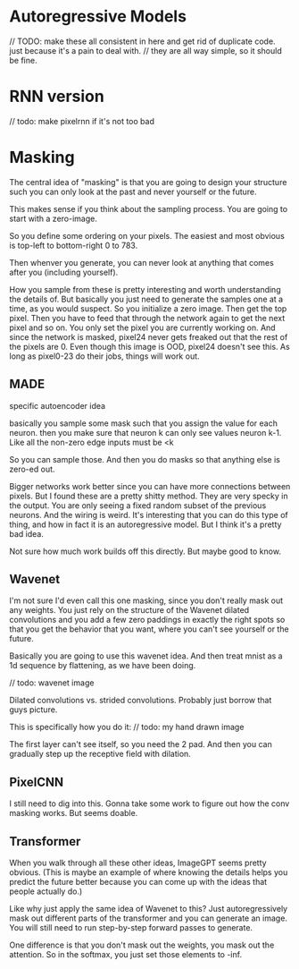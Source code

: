 # Autoregressive Models

// TODO: make these all consistent in here and get rid of duplicate code. just because it's a pain to deal with.
// they are all way simple, so it should be fine.

# RNN version

// todo: make pixelrnn if it's not too bad

# Masking

The central idea of "masking" is that you are going to design your structure such
you can only look at the past and never yourself or the future.

This makes sense if you think about the sampling process.
You are going to start with a zero-image.

So you define some ordering on your pixels. The easiest and most obvious is top-left to bottom-right 0 to 783.

Then whenver you generate, you can never look at anything that comes after you (including yourself).

How you sample from these is pretty interesting and worth understanding the details of.
But basically you just need to generate the samples one at a time, as you would suspect.
So you initialize a zero image. Then get the top pixel. Then you have to feed that through the network
again to get the next pixel and so on. You only set the pixel you are currently working on.
And since the network is masked, pixel24 never gets freaked out that the rest of the pixels are 0.
Even though this image is OOD, pixel24 doesn't see this. As long as pixel0-23 do their jobs, things will
work out.

## MADE
specific autoencoder idea

basically you sample some mask such that you assign the value for each neuron.
then you make sure that neuron k can only see values neuron k-1. 
Like all the non-zero edge inputs must be <k

So you can sample those. And then you do masks so that anything else is zero-ed out.

Bigger networks work better since you can have more connections between pixels.
But I found these are a pretty shitty method.
They are very specky in the output.
You are only seeing a fixed random subset of the previous neurons. And the wiring is
weird. It's interesting that you can do this type of thing, and how in fact it is an autoregressive
model. But I think it's a pretty bad idea.

Not sure how much work builds off this directly. But maybe good to know.

## Wavenet

I'm not sure I'd even call this one masking, since you don't really mask out any weights.
You just rely on the structure of the Wavenet dilated convolutions and you add a few zero
paddings in exactly the right spots so that you get the behavior that you want, where you can't see yourself or the future.


Basically you are going to use this wavenet idea.
And then treat mnist as a 1d sequence by flattening, as we have been doing.

// todo: wavenet image

Dilated convolutions vs. strided convolutions. Probably just borrow that guys picture.


This is specifically how you do it:
// todo: my hand drawn image

The first layer can't see itself, so you need the 2 pad.
And then you can gradually step up the receptive field with dilation.

## PixelCNN

I still need to dig into this.
Gonna take some work to figure out how the conv masking works.
But seems doable.

## Transformer

When you walk through all these other ideas, ImageGPT seems pretty obvious.
(This is maybe an example of where knowing the details helps you predict the future better because you can come up with the ideas that people actually do.)

Like why just apply the same idea of Wavenet to this?
Just autoregressively mask out different parts of the transformer and you can generate an image.
You will still need to run step-by-step forward passes to generate.

One difference is that you don't mask out the weights, you mask out the attention.
So in the softmax, you just set those elements to -inf.

